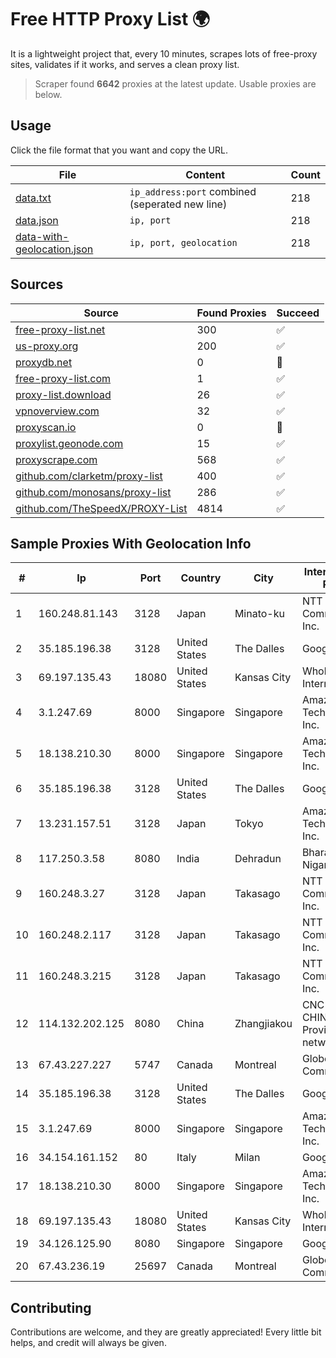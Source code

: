 
# Free HTTP Proxy List 🌍

It is a lightweight project that, every 10 minutes, scrapes lots of free-proxy sites, validates if it works, and serves a clean proxy list.


> Scraper found **6642** proxies at the latest update. Usable proxies are below.

## Usage

Click the file format that you want and copy the URL.


|File|Content|Count|
|----|-------|-----|
|[data.txt](https://raw.githubusercontent.com/themiralay/Proxy-List-World/master/data.txt)|`ip_address:port` combined (seperated new line)|218|
|[data.json](https://raw.githubusercontent.com/themiralay/Proxy-List-World/master/data.json)|`ip, port`|218|
|[data-with-geolocation.json](https://raw.githubusercontent.com/themiralay/Proxy-List-World/master/data-with-geolocation.json)|`ip, port, geolocation`|218|

## Sources

|Source|Found Proxies|Succeed|
|------|-------------|-------|
|[free-proxy-list.net](https://free-proxy-list.net)|300|✅|
|[us-proxy.org](https://www.us-proxy.org)|200|✅|
|[proxydb.net](http://proxydb.net)|0|🚫|
|[free-proxy-list.com](https://free-proxy-list.com/?page=&port=&type%5B%5D=http&type%5B%5D=https&up_time=0&search=Search)|1|✅|
|[proxy-list.download](https://www.proxy-list.download/HTTP)|26|✅|
|[vpnoverview.com](https://vpnoverview.com/privacy/anonymous-browsing/free-proxy-servers)|32|✅|
|[proxyscan.io](https://www.proxyscan.io)|0|🚫|
|[proxylist.geonode.com](https://proxylist.geonode.com/api/proxy-list?limit=300&page=1&sort_by=lastChecked&sort_type=desc&protocols=http,https)|15|✅|
|[proxyscrape.com](https://api.proxyscrape.com/v2/?request=displayproxies&protocol=http&timeout=10000&country=all&ssl=all&anonymity=all)|568|✅|
|[github.com/clarketm/proxy-list](https://raw.githubusercontent.com/clarketm/proxy-list/master/proxy-list-raw.txt)|400|✅|
|[github.com/monosans/proxy-list](https://raw.githubusercontent.com/monosans/proxy-list/main/proxies/http.txt)|286|✅|
|[github.com/TheSpeedX/PROXY-List](https://raw.githubusercontent.com/TheSpeedX/PROXY-List/master/http.txt)|4814|✅|


## Sample Proxies With Geolocation Info

|#|Ip|Port|Country|City|Internet Service Provider|
|-|--|----|-------|----|-------------------------|
|1|160.248.81.143|3128|Japan|Minato-ku|NTT PC Communications, Inc.|
|2|35.185.196.38|3128|United States|The Dalles|Google LLC|
|3|69.197.135.43|18080|United States|Kansas City|WholeSale Internet|
|4|3.1.247.69|8000|Singapore|Singapore|Amazon Technologies Inc.|
|5|18.138.210.30|8000|Singapore|Singapore|Amazon Technologies Inc.|
|6|35.185.196.38|3128|United States|The Dalles|Google LLC|
|7|13.231.157.51|3128|Japan|Tokyo|Amazon Technologies Inc.|
|8|117.250.3.58|8080|India|Dehradun|Bharat Sanchar Nigam Ltd|
|9|160.248.3.27|3128|Japan|Takasago|NTT PC Communications, Inc.|
|10|160.248.2.117|3128|Japan|Takasago|NTT PC Communications, Inc.|
|11|160.248.3.215|3128|Japan|Takasago|NTT PC Communications, Inc.|
|12|114.132.202.125|8080|China|Zhangjiakou|CNC Group CHINA169 Hebei Province network|
|13|67.43.227.227|5747|Canada|Montreal|GloboTech Communications|
|14|35.185.196.38|3128|United States|The Dalles|Google LLC|
|15|3.1.247.69|8000|Singapore|Singapore|Amazon Technologies Inc.|
|16|34.154.161.152|80|Italy|Milan|Google LLC|
|17|18.138.210.30|8000|Singapore|Singapore|Amazon Technologies Inc.|
|18|69.197.135.43|18080|United States|Kansas City|WholeSale Internet|
|19|34.126.125.90|8080|Singapore|Singapore|Google LLC|
|20|67.43.236.19|25697|Canada|Montreal|GloboTech Communications|



## Contributing

Contributions are welcome, and they are greatly appreciated! Every
little bit helps, and credit will always be given.

